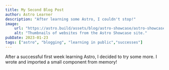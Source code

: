 ```yaml
---
title: My Second Blog Post
author: Astro Learner
description: "After learning some Astro, I couldn't stop!"
image: 
    url: "https://astro.build/assets/blog/astro-showcase/astro-showcase-screenshot.jpg"
    alt: "Thumbnails of websites from the Astro Showcase site."
pubDate: 2023-01-23
tags: ["astro", "blogging", "learning in public","successes"]
---
```

After a successful first week learning Astro, I decided to try some more. I wrote and imported a small component from memory!
